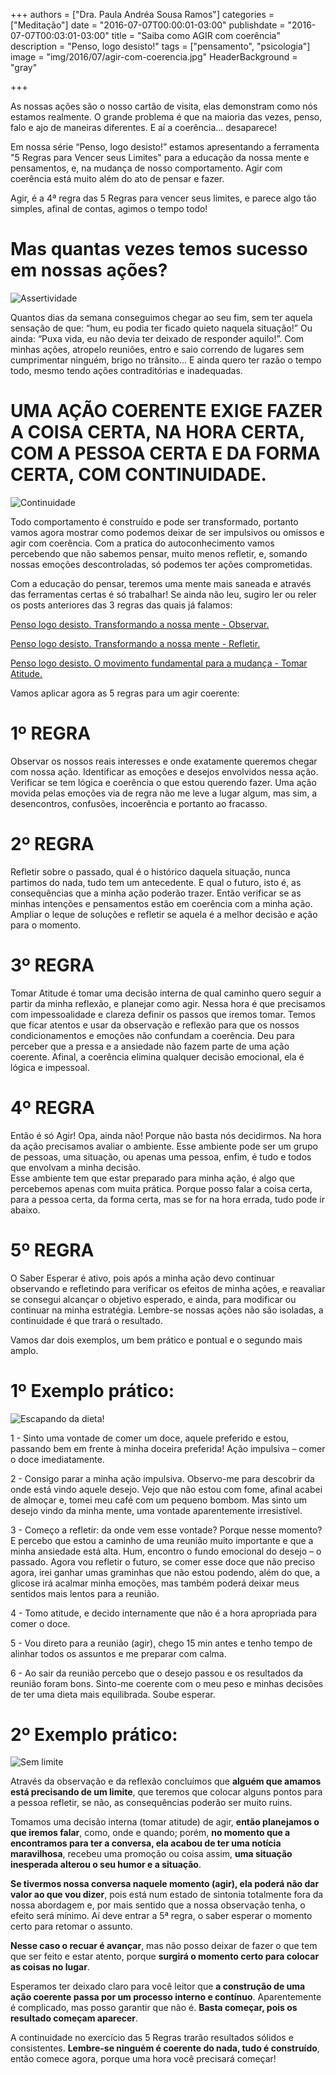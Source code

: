 +++
authors = ["Dra. Paula Andréa Sousa Ramos"]
categories = ["Meditação"]
date = "2016-07-07T00:00:01-03:00"
publishdate = "2016-07-07T00:03:01-03:00"
title = "Saiba como AGIR com coerência"
description = "Penso, logo desisto!"
tags = ["pensamento", "psicologia"]
image = "img/2016/07/agir-com-coerencia.jpg"
HeaderBackground = "gray"

+++


As nossas ações são o nosso cartão de visita, elas demonstram como nós estamos realmente. O grande problema é que na maioria das vezes, penso, falo e ajo de maneiras diferentes. E aí a coerência... desaparece!

Em nossa série “Penso, logo desisto!” estamos apresentando a ferramenta "5 Regras para Vencer seus Limites" para a educação da nossa mente e pensamentos, e, na mudança de nosso comportamento. Agir com coerência está muito além do ato de pensar e fazer.

Agir, é a 4ª regra das 5 Regras para vencer seus limites, e parece algo tão simples, afinal de contas, agimos o tempo todo!

# Mas quantas vezes temos sucesso em nossas ações?

![Assertividade](https://s3-sa-east-1.amazonaws.com/blog.autoconexao.org.br/img/2016/07/assertividade.jpg)

Quantos dias da semana conseguimos chegar ao seu fim, sem ter aquela sensação de que: “hum, eu podia ter ficado quieto naquela situação!” Ou ainda: “Puxa vida, eu não devia ter deixado de responder aquilo!”. Com minhas ações, atropelo reuniões, entro e saio correndo de lugares sem cumprimentar ninguém, brigo no trânsito... E ainda quero ter razão o tempo todo, mesmo tendo ações contraditórias e inadequadas.

# UMA AÇÃO COERENTE EXIGE FAZER A COISA CERTA, NA HORA CERTA, COM A PESSOA CERTA E DA FORMA CERTA, COM CONTINUIDADE.

![Continuidade](https://s3-sa-east-1.amazonaws.com/blog.autoconexao.org.br/img/2016/07/continuidade.jpg)

Todo comportamento é construído e pode ser transformado, portanto vamos agora mostrar como podemos deixar de ser impulsivos ou omissos e agir com coerência.
Com a pratica do autoconhecimento vamos percebendo que não sabemos pensar, muito menos refletir, e, somando nossas emoções descontroladas,  só podemos ter ações comprometidas.

Com a educação do pensar, teremos uma mente mais saneada e através das ferramentas certas é só trabalhar! Se ainda não leu, sugiro ler ou reler os posts anteriores das 3 regras das quais já falamos:

[Penso logo desisto. Transformando a nossa mente - Observar.](http://blog.autoconexao.org.br/post/2015/09/a-construcao-do-pensamento/)

[Penso logo desisto. Transformando a nossa mente - Refletir.](http://blog.autoconexao.org.br/post/2015/10/a-construcao-do-pensamento-reflexao/)

[Penso logo desisto. O movimento fundamental para a mudança - Tomar Atitude.](http://blog.autoconexao.org.br/post/2015/11/a-construcao-do-pensamento-tomar-atitude/)


Vamos aplicar agora as 5 regras para um agir coerente:

# 1º REGRA

Observar os nossos reais interesses e onde exatamente queremos chegar com nossa ação. Identificar as emoções e desejos envolvidos nessa ação. Verificar se tem lógica e coerência o que estou querendo fazer. Uma ação movida pelas emoções via de regra não me leve a lugar algum, mas sim, a desencontros, confusões, incoerência e portanto ao fracasso.


# 2º REGRA

Refletir sobre o passado, qual é o histórico daquela situação, nunca partimos do nada, tudo tem um antecedente. E qual o futuro, isto é, as consequências que a minha ação poderão trazer. Então verificar se as minhas intenções e pensamentos estão em coerência com a minha ação. Ampliar o leque de soluções e refletir se aquela é a melhor decisão e ação para o momento.


# 3º REGRA

Tomar Atitude é tomar uma decisão interna de qual caminho quero seguir a partir da minha reflexão, e planejar como agir. Nessa hora é que precisamos com impessoalidade e clareza definir os passos que iremos tomar. Temos que ficar atentos e usar da observação e reflexão para que os nossos condicionamentos e emoções não confundam a coerência. Deu para perceber que a pressa e a ansiedade não fazem parte de uma ação coerente. Afinal, a coerência elimina qualquer decisão emocional, ela é lógica e impessoal.


# 4º REGRA

Então é só Agir! Opa, ainda não!
Porque não basta nós decidirmos.  Na hora da ação precisamos avaliar o ambiente. Esse ambiente pode ser um grupo de pessoas, uma situação, ou apenas uma pessoa, enfim, é tudo e todos que envolvam a minha decisão.  
Esse ambiente tem que estar preparado para minha ação, é algo que percebemos apenas com muita prática. Porque posso falar a coisa certa, para a pessoa certa, da forma certa, mas se for na hora errada, tudo pode ir abaixo.


# 5º REGRA

O Saber Esperar é ativo, pois após a minha ação devo continuar observando e refletindo para verificar os efeitos de minha ações, e reavaliar se consegui alcançar o objetivo esperado, e ainda, para modificar ou continuar na minha estratégia. Lembre-se nossas ações não são isoladas, a continuidade é que trará o resultado.

Vamos dar dois exemplos, um bem prático e pontual e o segundo mais amplo.

# 1º Exemplo prático:

![Escapando da dieta!](https://s3-sa-east-1.amazonaws.com/blog.autoconexao.org.br/img/2016/07/escapando-da-dieta.jpg)

1 -	Sinto uma vontade de comer um doce, aquele preferido e estou, passando bem em frente à minha doceira preferida! Ação impulsiva – comer o doce imediatamente.

2 -	Consigo parar a minha ação impulsiva. Observo-me para descobrir da onde está vindo aquele desejo. Vejo que não estou com fome, afinal acabei de almoçar e, tomei meu café com um pequeno bombom. Mas sinto um desejo vindo da minha mente, uma vontade aparentemente irresistível.

3 -	Começo a refletir: da onde vem esse vontade? Porque nesse momento? E percebo que estou a caminho de uma reunião muito importante e que a minha ansiedade está alta. Hum, encontro o fundo emocional do desejo – o passado. Agora vou refletir o futuro, se comer esse doce que não preciso agora, irei ganhar umas graminhas que não estou podendo, além do que, a glicose irá acalmar minha emoções, mas também poderá deixar meus sentidos mais lentos para a reunião.

4 - Tomo atitude, e decido internamente que não é a hora apropriada para comer o doce.

5 - Vou direto para a reunião (agir), chego 15 min antes e tenho tempo de alinhar todos os assuntos e me preparar com calma.

6 -	Ao sair da reunião percebo que o desejo passou e os resultados da reunião foram bons. Sinto-me coerente com o meu peso e minhas decisões de ter uma dieta mais equilibrada. Soube esperar.



# 2º Exemplo prático:

![Sem limite](https://s3-sa-east-1.amazonaws.com/blog.autoconexao.org.br/img/2016/07/sem-limite.jpg)

Através da observação e da reflexão concluímos que **alguém que amamos está precisando de um limite**, que teremos que colocar alguns pontos para a pessoa refletir, se não, as consequências poderão ser muito ruins.  

Tomamos uma decisão interna (tomar atitude) de agir, **então planejamos o que iremos falar**, como, onde e quando; porém, **no momento que a encontramos para ter a conversa, ela acabou de ter uma notícia maravilhosa**, recebeu uma promoção ou coisa assim, **uma situação inesperada alterou o seu humor e a situação**.

**Se tivermos nossa conversa naquele momento (agir), ela poderá não dar valor ao que vou dizer**, pois está num estado de sintonia totalmente fora da nossa abordagem e, por mais sentido que a nossa observação tenha, o efeito será mínimo. Aí deve entrar a 5ª regra, o saber esperar o momento certo para retomar o assunto.

**Nesse caso o recuar é avançar**, mas não posso deixar de fazer o que tem que ser feito e estar atento, porque **surgirá o momento certo para colocar as coisas no lugar**.

Esperamos ter deixado claro para você leitor que **a construção de uma ação coerente passa por um processo interno e contínuo**. Aparentemente é complicado, mas posso garantir que não é. **Basta começar, pois os resultado começam aparecer**.

A continuidade no exercício das 5 Regras trarão resultados sólidos e consistentes. **Lembre-se ninguém é coerente do nada, tudo é construído**, então comece agora, porque uma hora você precisará começar!
